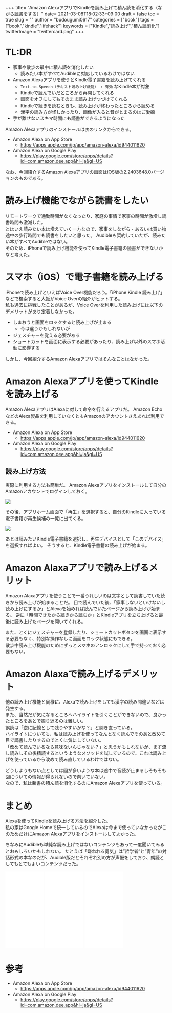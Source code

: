 +++
title= "Amazon AlexaアプリでKindleを読み上げて積ん読を消化する（ながら読書をする）"
date= 2021-03-08T18:02:33+09:00
draft = false
toc = true
slug = ""
author = "budougumi0617"
categories = ["book"]
tags = ["book","kindle","lifehack"]
keywords = ["Kindle","読み上げ","積ん読消化"]
twitterImage = "twittercard.png"
+++

<!--more-->


# TL:DR
- 家事や散歩の最中に積ん読を消化したい
    - 読みたい本がすべてAudibleに対応しているわけではない
- Amazon Alexaアプリを使うとKindle電子書籍を読み上げてくれる
    - `Text-to-Speech（テキスト読み上げ機能） : 有効` なKindle本が対象
    - Kindleで読んでいだところから再開してくれる
    - 画面をオフにしてもそのまま読み上げつづけてくれる
    - Kindleで続きを読むときも、読み上げが終わったところから読める
    - 漢字の読み方が怪しかったり、画像が入ると音がとまるのはご愛嬌
- 手が離せないスキマ時間にも読書ができるようになった

Amazon Alexaアプリのインストールは次のリンクからできる。

- Amazon Alexa on App Store
    - https://apps.apple.com/jp/app/amazon-alexa/id944011620
- Amazon Alexa on Google Play
    - https://play.google.com/store/apps/details?id=com.amazon.dee.app&hl=ja&gl=US

なお、今回紹介するAmazon Alexaアプリの画面はiOS版の2.2403648.0バージョンのものである。

# 読み上げ機能でながら読書をしたい
リモートワークで通勤時間がなくなったり、家庭の事情で家事の時間が激増し読書時間も激減した。  
とはいえ読みたい本は増えていく一方なので、家事をしながら・あるいは買い物途中の歩行時間でも読書をしたいと思った。
Audibleも契約していたが、読みたい本がすべてAudibleではない。  
そのため、iPhoneで読み上げ機能を使ってKindle電子書籍の読書ができないかなと考えた。

# スマホ（iOS）で電子書籍を読み上げる
iPhoneで読み上げといえばVoice Over機能だろう。「iPhone Kindle 読み上げ」などで検索すると大抵がVoice Overの紹介がヒットする。  
私も過去に挑戦したことがあるが、Voice Overを利用した読み上げには以下のデメリットがあり定着しなかった。

- しまおうと画面をロックすると読み上げが止まる
    - 今は違うかもしれないが
- ジェスチャーを覚える必要がある
- ショートカットを画面に表示する必要があったり、読み上げ以外のスマホ活動に影響する


しかし、今回紹介するAmazon Alexaアプリではそんなことはなかった。

# Amazon Alexaアプリを使ってKindleを読み上げる
Amazon AlexaアプリはAlexaに対して命令を行えるアプリだ。
Amazon EchoなどのAlexa製品を利用していなくともAmazonのアカウントさえあれば利用できる。

- Amazon Alexa on App Store
    - https://apps.apple.com/jp/app/amazon-alexa/id944011620
- Amazon Alexa on Google Play
    - https://play.google.com/store/apps/details?id=com.amazon.dee.app&hl=ja&gl=US

## 読み上げ方法
実際に利用する方法も簡単だ。
Amazon Alexaアプリをインストールして自分のAmazonアカウントでログインしておく。

<img style="max-width: 30%; width: auto; height: auto;" src="/2021/03/07_read_button.png" width="100px">

その後、アプリホーム画面で「再生」を選択すると、自分のKindleに入っている電子書籍が再生候補の一覧に出てくる。

<img style="max-width: 30%; width: auto; height: auto;" src="/2021/03/07_kindle_list.png" width="100px">

あとは読みたいKindle電子書籍を選択し、再生デバイスとして「このデバイス」を選択すればよい。
そうすると、Kindle電子書籍の読み上げが始まる。

# Amazon Alaxaアプリで読み上げるメリット
Amazon Alaxaアプリを使うことで一番うれしいのは文字として読書していた続きから読み上げが始まることだ。
目で読んでいた後、「家事しないといけないし読み上げにするか」とAlexaを始めれば読んでいたページから読み上げが始まる。
逆に「時間できたから続きから読むか」とKindleアプリを立ち上げると最後に読み上げたページを開いてくれる。

また、とくにジェスチャーを登録したり、ショートカットボタンを画面に表示する必要もなく、特別な操作なしに画面をロック状態にもできる。  
散歩中読み上げ機能のためにずっとスマホのアンロックにして手で持っておく必要もない。

# Amazon Alaxaで読み上げるデメリット
他の読み上げ機能と同様に、Alexaで読み上げをしても漢字の読み間違いなどは発生する。  
また、当然だが気になるところへハイライトを引くことができないので、良かったところをあとで振り返るのは難しい。  
誤読は「逆に記憶として残りやすいかな？」と開き直っている。  
ハイライトについても、私は読み上げを使ってなんとなく読んでそのあと改めて目で読書したりするのでとくに気にしていない。  
「改めて読んでいるなら意味ないんじゃない？」と思うかもしれないが、まず流し読みしその後精読するというようなメソッドを試しているので、これは読み上げを使っているから改めて読み直しているわけではない。  

どうしようもない点としては図が多いような本は途中で音読が止まるしそもそも図についての情報が得られないので向いていない。  
なので、私は新書の積ん読を消化するのにAmazon Alexaアプリを使っている。


# まとめ
Alexaを使ってKindleを読み上げる方法を紹介した。  
私の家はGoogle Homeで統一しているのでAlexaは今まで使っていなかったがこのためだけにAmazon Alexaアプリをインストールしてよかった。

ちなみにAudibleも単純な読み上げではないコンテンツもあって一度聞いてみるとおもしろいかもしれない。
たとえば「嫌われる勇気」は”哲学者”と”青年”の対話形式の本なのだが、Audible版だとそれぞれ別の方が声優をしており、朗読としてもとてもよいコンテンツだった。

<iframe style="width:120px;height:240px;" marginwidth="0" marginheight="0" scrolling="no" frameborder="0" src="//rcm-fe.amazon-adsystem.com/e/cm?lt1=_blank&bc1=000000&IS2=1&bg1=FFFFFF&fc1=000000&lc1=0000FF&t=github.io-22&language=ja_JP&o=9&p=8&l=as4&m=amazon&f=ifr&ref=as_ss_li_til&asins=B00DMXMWHG&linkId=883cb4afd4624b7b6d7f478f4f7da232"></iframe>
<iframe style="width:120px;height:240px;" marginwidth="0" marginheight="0" scrolling="no" frameborder="0" src="//rcm-fe.amazon-adsystem.com/e/cm?lt1=_blank&bc1=000000&IS2=1&bg1=FFFFFF&fc1=000000&lc1=0000FF&t=github.io-22&language=ja_JP&o=9&p=8&l=as4&m=amazon&f=ifr&ref=as_ss_li_til&asins=B07YTGXZ4P&linkId=a920b9f164b4a4313c7f3eca75e115e2"></iframe>
<iframe style="width:120px;height:240px;" marginwidth="0" marginheight="0" scrolling="no" frameborder="0" src="//rcm-fe.amazon-adsystem.com/e/cm?lt1=_blank&bc1=000000&IS2=1&bg1=FFFFFF&fc1=000000&lc1=0000FF&t=github.io-22&language=ja_JP&o=9&p=8&l=as4&m=amazon&f=ifr&ref=as_ss_li_til&asins=B07HCSQ48P&linkId=3a0a0260e695b0825387d32b78e13e3c"></iframe>


# 参考
- Amazon Alexa on App Store
    - https://apps.apple.com/jp/app/amazon-alexa/id944011620
- Amazon Alexa on Google Play
    - https://play.google.com/store/apps/details?id=com.amazon.dee.app&hl=ja&gl=US